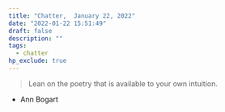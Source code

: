 ```yaml
---
title: "Chatter,  January 22, 2022"
date: "2022-01-22 15:51:49"
draft: false
description: ""
tags:
  - chatter
hp_exclude: true
---
```


> Lean on the poetry that is available to your own intuition.

- Ann Bogart
